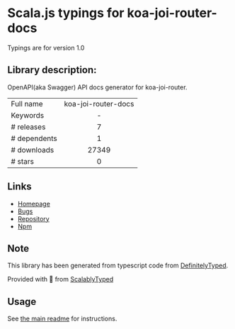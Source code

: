 
# Scala.js typings for koa-joi-router-docs

Typings are for version 1.0

## Library description:
OpenAPI(aka Swagger) API docs generator for koa-joi-router.

|                    |                 |
| ------------------ | :-------------: |
| Full name          | koa-joi-router-docs |
| Keywords           | - |
| # releases         | 7 |
| # dependents       | 1 |
| # downloads        | 27349 |
| # stars            | 0 |

## Links
- [Homepage](https://github.com/o2team/koa-joi-router-docs#readme)
- [Bugs](https://github.com/o2team/koa-joi-router-docs/issues)
- [Repository](https://github.com/o2team/koa-joi-router-docs)
- [Npm](https://www.npmjs.com/package/koa-joi-router-docs)
    


## Note
This library has been generated from typescript code from [DefinitelyTyped](https://definitelytyped.org).

Provided with :purple_heart: from [ScalablyTyped](https://github.com/oyvindberg/ScalablyTyped)

## Usage
See [the main readme](../../readme.md) for instructions.


